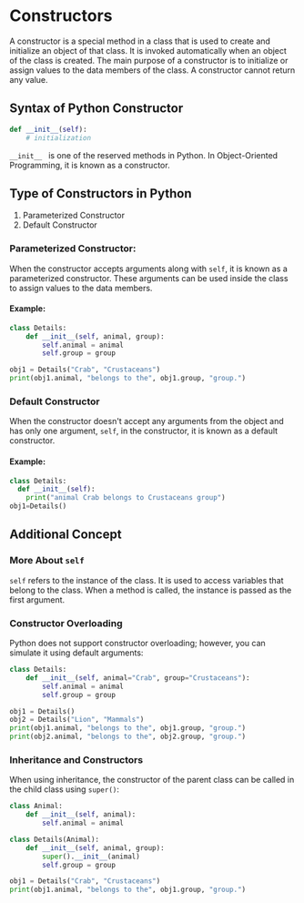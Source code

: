 # Constructors
A constructor is a special method in a class that is used to create and initialize an object of that class. It is invoked automatically when an object of the class is created. The main purpose of a constructor is to initialize or assign values to the data members of the class. A constructor cannot return any value.

## Syntax of Python Constructor
```python
def __init__(self):
    # initialization
```
`__init__ ` is one of the reserved methods in Python. In Object-Oriented Programming, it is known as a constructor.

## Type of Constructors in Python
1. Parameterized Constructor
2. Default Constructor

### Parameterized Constructor:
When the constructor accepts arguments along with `self`, it is known as a parameterized constructor. These arguments can be used inside the class to assign values to the data members.

#### Example:
```python
class Details:
    def __init__(self, animal, group):
        self.animal = animal
        self.group = group

obj1 = Details("Crab", "Crustaceans")
print(obj1.animal, "belongs to the", obj1.group, "group.")
```

### Default Constructor
When the constructor doesn't accept any arguments from the object and has only one argument, `self`, in the constructor, it is known as a default constructor.

#### Example:
```python
class Details:
  def __init__(self):
    print("animal Crab belongs to Crustaceans group")
obj1=Details()
```
## Additional Concept
### More About `self`
`self` refers to the instance of the class. It is used to access variables that belong to the class. When a method is called, the instance is passed as the first argument.

### Constructor Overloading
Python does not support constructor overloading; however, you can simulate it using default arguments:
```python
class Details:
    def __init__(self, animal="Crab", group="Crustaceans"):
        self.animal = animal
        self.group = group

obj1 = Details()
obj2 = Details("Lion", "Mammals")
print(obj1.animal, "belongs to the", obj1.group, "group.")
print(obj2.animal, "belongs to the", obj2.group, "group.")
```

### Inheritance and Constructors
When using inheritance, the constructor of the parent class can be called in the child class using `super()`:
```python
class Animal:
    def __init__(self, animal):
        self.animal = animal

class Details(Animal):
    def __init__(self, animal, group):
        super().__init__(animal)
        self.group = group

obj1 = Details("Crab", "Crustaceans")
print(obj1.animal, "belongs to the", obj1.group, "group.")
```